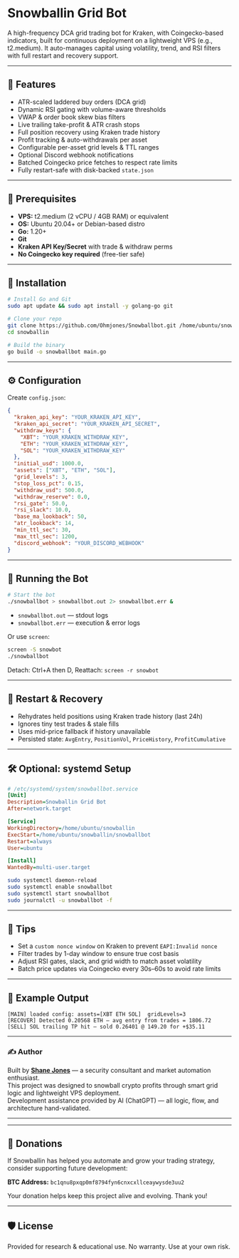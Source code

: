 
# Snowballin Grid Bot

A high-frequency DCA grid trading bot for Kraken, with Coingecko-based indicators, built for continuous deployment on a lightweight VPS (e.g., t2.medium). It auto-manages capital using volatility, trend, and RSI filters with full restart and recovery support.

---

## 🚀 Features

- ATR-scaled laddered buy orders (DCA grid)
- Dynamic RSI gating with volume-aware thresholds
- VWAP & order book skew bias filters
- Live trailing take-profit & ATR crash stops
- Full position recovery using Kraken trade history
- Profit tracking & auto-withdrawals per asset
- Configurable per-asset grid levels & TTL ranges
- Optional Discord webhook notifications
- Batched Coingecko price fetches to respect rate limits
- Fully restart-safe with disk-backed `state.json`

---

## 🧱 Prerequisites

- **VPS:** t2.medium (2 vCPU / 4GB RAM) or equivalent
- **OS:** Ubuntu 20.04+ or Debian-based distro
- **Go:** 1.20+
- **Git**
- **Kraken API Key/Secret** with trade & withdraw perms
- **No Coingecko key required** (free-tier safe)

---

## 🔧 Installation

```bash
# Install Go and Git
sudo apt update && sudo apt install -y golang-go git

# Clone your repo
git clone https://github.com/Ohmjones/Snowballbot.git /home/ubuntu/snowballin
cd snowballin

# Build the binary
go build -o snowballbot main.go
```

---

## ⚙️ Configuration

Create `config.json`:

```json
{
  "kraken_api_key": "YOUR_KRAKEN_API_KEY",
  "kraken_api_secret": "YOUR_KRAKEN_API_SECRET",
  "withdraw_keys": {
    "XBT": "YOUR_KRAKEN_WITHDRAW_KEY",
    "ETH": "YOUR_KRAKEN_WITHDRAW_KEY",
    "SOL": "YOUR_KRAKEN_WITHDRAW_KEY"
  },
  "initial_usd": 1000.0,
  "assets": ["XBT", "ETH", "SOL"],
  "grid_levels": 3,
  "stop_loss_pct": 0.15,
  "withdraw_usd": 500.0,
  "withdraw_reserve": 0.0,
  "rsi_gate": 50.0,
  "rsi_slack": 10.0,
  "base_ma_lookback": 50,
  "atr_lookback": 14,
  "min_ttl_sec": 30,
  "max_ttl_sec": 1200,
  "discord_webhook": "YOUR_DISCORD_WEBHOOK"
}
```

---

## 🧪 Running the Bot

```bash
# Start the bot
./snowballbot > snowballbot.out 2> snowballbot.err &
```

- `snowballbot.out` — stdout logs
- `snowballbot.err` — execution & error logs

Or use `screen`:
```bash
screen -S snowbot
./snowballbot
```
Detach: Ctrl+A then D, Reattach: `screen -r snowbot`

---

## 🔁 Restart & Recovery

- Rehydrates held positions using Kraken trade history (last 24h)
- Ignores tiny test trades & stale fills
- Uses mid-price fallback if history unavailable
- Persisted state: `AvgEntry`, `PositionVol`, `PriceHistory`, `ProfitCumulative`

---

## 🛠 Optional: systemd Setup

```ini
# /etc/systemd/system/snowballbot.service
[Unit]
Description=Snowballin Grid Bot
After=network.target

[Service]
WorkingDirectory=/home/ubuntu/snowballin
ExecStart=/home/ubuntu/snowballin/snowballbot
Restart=always
User=ubuntu

[Install]
WantedBy=multi-user.target
```

```bash
sudo systemctl daemon-reload
sudo systemctl enable snowballbot
sudo systemctl start snowballbot
sudo journalctl -u snowballbot -f
```

---

## 🧠 Tips

- Set a `custom nonce window` on Kraken to prevent `EAPI:Invalid nonce`
- Filter trades by 1-day window to ensure true cost basis
- Adjust RSI gates, slack, and grid width to match asset volatility
- Batch price updates via Coingecko every 30s–60s to avoid rate limits

---

## 🧾 Example Output

```text
[MAIN] loaded config: assets=[XBT ETH SOL]  gridLevels=3
[RECOVER] Detected 0.20568 ETH — avg entry from trades = 1806.72
[SELL] SOL trailing TP hit — sold 0.26401 @ 149.20 for +$35.11
```

---

### ✍️ Author

Built by **[Shane Jones](https://github.com/Ohmjones)** — a security consultant and market automation enthusiast.  
This project was designed to snowball crypto profits through smart grid logic and lightweight VPS deployment.  
Development assistance provided by AI (ChatGPT) — all logic, flow, and architecture hand-validated. 

---


---

## 💸 Donations

If Snowballin has helped you automate and grow your trading strategy, consider supporting future development:

**BTC Address:** `bc1qnu8pxqp0mf8794fyn6cnxcxllceaywysde3uu2`

Your donation helps keep this project alive and evolving. Thank you!

---

## 🛡 License

Provided for research & educational use. No warranty. Use at your own risk.
